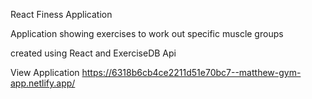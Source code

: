 React Finess Application 

Application showing exercises to work out specific muscle groups 

created using React and ExerciseDB Api

View Application
https://6318b6cb4ce2211d51e70bc7--matthew-gym-app.netlify.app/
